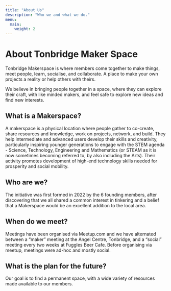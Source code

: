 ```yaml
---
title: "About Us"
description: "Who we and what we do."
menu:
  main:
    weight: 2
---
```


# About Tonbridge Maker Space

Tonbridge Makerspace is where members come together to make things, meet people, learn, socialise, and collaborate. A place to make your own projects a reality or help others with theirs.

We believe in bringing people together in a space, where they can explore their craft, with like minded makers, and feel safe to explore new ideas and find new interests. 

## What is a Makerspace?

A makerspace is a physical location where people gather to co-create, share resources and knowledge, work on projects, network, and build. They help intermediate and advanced users develop their skills and creativity, particularly inspiring younger generations to engage with the STEM agenda - Science, Technology, Engineering and Mathematics (or STEAM as it is now sometimes becoming referred to, by also including the Arts). Their activity promotes development of high-end technology skills needed for prosperity and social mobility.


## Who are we?

The initiative was first formed in 2022 by the 6 founding members, after discovering that we all shared a common interest in tinkering and a belief that a Makerspace would be an excellent addition to the local area. 

## When do we meet?

Meetings have been organised via Meetup.com and we have alternated between a “maker” meeting at the Angel Centre, Tonbridge, and a “social” meeting every two weeks at Fuggles Beer Cafe. Before organising via meetup, meetings were ad-hoc and mostly social. 

## What is the plan for the future?

Our goal is to find a permanent space, with a wide variety of resources made available to our members.  
	